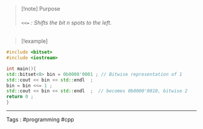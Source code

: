 > [!note] Purpose
>  ###### `<<=` : Shifts the bit n spots to the left.

> [!example] 

```cpp
#include <bitset> 
#include <iostream> 

int main(){
std::bitset<8> bin = 0b0000'0001 ; // Bitwise representation of 1
std::cout << bin << std::endl  ; 
bin = bin <<= 1 ; 
std::cout << bin << std::endl  ;  // becomes 0b0000'0010, bitwise 2 
return 0 ; 
}
```

___
Tags : #programming #cpp 
